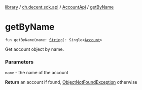 [library](../../index.md) / [ch.decent.sdk.api](../index.md) / [AccountApi](index.md) / [getByName](./get-by-name.md)

# getByName

`fun getByName(name: `[`String`](https://kotlinlang.org/api/latest/jvm/stdlib/kotlin/-string/index.html)`): Single<`[`Account`](../../ch.decent.sdk.model/-account/index.md)`>`

Get account object by name.

### Parameters

`name` - the name of the account

**Return**
an account if found, [ObjectNotFoundException](../../ch.decent.sdk.exception/-object-not-found-exception/index.md) otherwise

